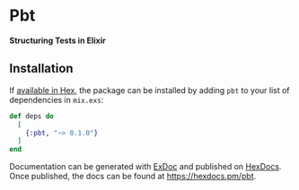 # Pbt

**Structuring Tests in Elixir**

## Installation

If [available in Hex](https://hex.pm/docs/publish), the package can be installed
by adding `pbt` to your list of dependencies in `mix.exs`:

```elixir
def deps do
  [
    {:pbt, "~> 0.1.0"}
  ]
end
```

Documentation can be generated with [ExDoc](https://github.com/elixir-lang/ex_doc)
and published on [HexDocs](https://hexdocs.pm). Once published, the docs can
be found at <https://hexdocs.pm/pbt>.
